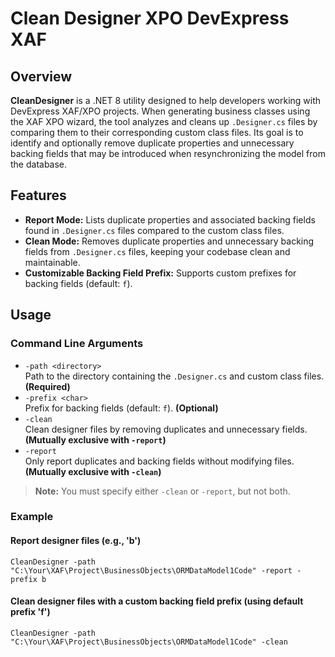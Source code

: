 # Clean Designer XPO DevExpress XAF

## Overview

**CleanDesigner** is a .NET 8 utility designed to help developers working with DevExpress XAF/XPO projects. When generating business classes using the XAF XPO wizard, the tool analyzes and cleans up `.Designer.cs` files by comparing them to their corresponding custom class files. Its goal is to identify and optionally remove duplicate properties and unnecessary backing fields that may be introduced when resynchronizing the model from the database.

## Features

- **Report Mode:** Lists duplicate properties and associated backing fields found in `.Designer.cs` files compared to the custom class files.
- **Clean Mode:** Removes duplicate properties and unnecessary backing fields from `.Designer.cs` files, keeping your codebase clean and maintainable.
- **Customizable Backing Field Prefix:** Supports custom prefixes for backing fields (default: `f`).

## Usage

### Command Line Arguments

- `-path <directory>`  
  Path to the directory containing the `.Designer.cs` and custom class files. **(Required)**
- `-prefix <char>`  
  Prefix for backing fields (default: `f`). **(Optional)**
- `-clean`  
  Clean designer files by removing duplicates and unnecessary fields. **(Mutually exclusive with `-report`)**
- `-report`  
  Only report duplicates and backing fields without modifying files. **(Mutually exclusive with `-clean`)**

> **Note:** You must specify either `-clean` or `-report`, but not both.

### Example

#### Report designer files (e.g., 'b')
```CleanDesigner -path "C:\Your\XAF\Project\BusinessObjects\ORMDataModel1Code" -report -prefix b```

#### Clean designer files with a custom backing field prefix (using default prefix 'f')
```CleanDesigner -path "C:\Your\XAF\Project\BusinessObjects\ORMDataModel1Code" -clean```
